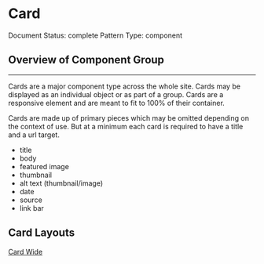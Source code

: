 # Card

Document Status: complete
Pattern Type: component

## Overview of Component Group

---

Cards are a major component type across the whole site. Cards may be displayed as an individual object or as part of a group. Cards are a responsive element and are meant to fit to 100% of their container.

Cards are made up of primary pieces which may be omitted depending on the context of use. But at a minimum each card is required to have a title and a url target.

- title
- body
- featured image
- thumbnail
- alt text (thumbnail/image)
- date
- source
- link bar

## Card Layouts

[Card Wide](ttps://uxdiva.github.io/sample-library/card-wide)
